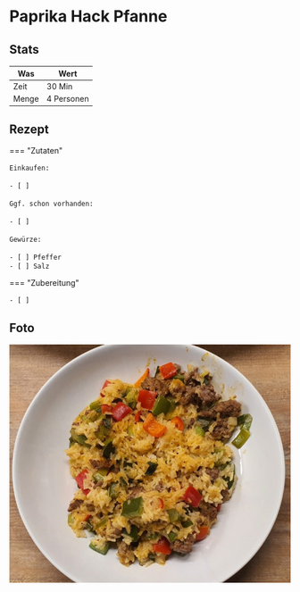 # Paprika Hack Pfanne

## Stats

| Was   | Wert        |
|-------|-------------|
| Zeit  | 30 Min      |
| Menge | 4 Personen |

## Rezept

=== "Zutaten"

    Einkaufen:
    
    - [ ] 

    Ggf. schon vorhanden:

    - [ ] 

    Gewürze:

    - [ ] Pfeffer
    - [ ] Salz

=== "Zubereitung"

    - [ ] 

## Foto

![paprika-hack-pfanne](_paprika-hack-pfanne.jpg)
